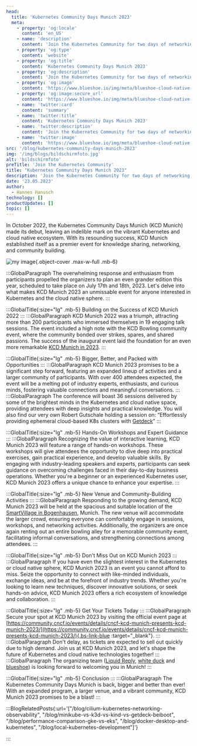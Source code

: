 ```yaml
---
head:
  title: 'Kubernetes Community Days Munich 2023'
  meta:
    - property: 'og:locale'
      content: 'en_US'
    - name: 'description'
      content: 'Join the Kubernetes Community for two days of networking, talks and workshops at this vibrant tech event.'
    - property: 'og:type'
      content: 'website'
    - property: 'og:title'
      content: 'Kubernetes Community Days Munich 2023'
    - property: 'og:description'
      content: 'Join the Kubernetes Community for two days of networking, talks and workshops at this vibrant tech event.'
    - property: 'og:image'
      content: 'https://www.blueshoe.io/img/meta/blueshoe-cloud-native-devlopment.png'
    - property: 'og:image:secure_url'
      content: 'https://www.blueshoe.io/img/meta/blueshoe-cloud-native-devlopment.png'
    - name: 'twitter:card'
      content: 'summary'
    - name: 'twitter:title'
      content: 'Kubernetes Community Days Munich 2023'
    - name: 'twitter:description'
      content: 'Join the Kubernetes Community for two days of networking, talks and workshops at this vibrant tech event.'
    - name: 'twitter:image'
      content: 'https://www.blueshoe.io/img/meta/blueshoe-cloud-native-devlopment.png'
src: '/blog/kubernetes-community-days-munich-2023'
img: '/img/blogs/bildschirmfoto.jpg'
alt: 'bildschirmfoto'
preTitle: 'Join the Kubernetes Community'
title: "Kubernetes Community Days Munich 2023"
description: 'Join the Kubernetes Community for two days of networking, talks and workshops at this vibrant tech event.'
date: '23.05.2023'
author:
  - Hannes Hanusch
technology: []
productUpdates: []
topic: []
---
```

In October 2022, the Kubernetes Community Days Munich (KCD Munich) made its debut, leaving an indelible mark on the vibrant Kubernetes and cloud native ecosystem. With its resounding success, KCD Munich established itself as a premier event for knowledge sharing, networking, and community building.
<!--more-->


![my image](/img/blogs/bildschirmfoto.jpg){.object-cover .max-w-full .mb-6}

:::GlobalParagraph
The overwhelming response and enthusiasm from participants propelled the organizers to plan an even grander edition this year, scheduled to take place on July 17th and 18th, 2023. Let's delve into what makes KCD Munich 2023 an unmissable event for anyone interested in Kubernetes and the cloud native sphere.
:::

:::GlobalTitle{:size="lg" .mb-5}
Building on the Success of KCD Munich 2022
:::
:::GlobalParagraph
KCD Munich 2022 was a triumph, attracting more than 200 participants who immersed themselves in 19 engaging talk sessions. The event included a high note with the KCD Bowling community event, where the community bonded over strikes, spares, and shared passions. The success of the inaugural event laid the foundation for an even more remarkable <a href="https://community.cncf.io/events/details/cncf-kcd-munich-presents-kcd-munich-2023/" class="text-bs-blue hover:underline hover:decoration-bs-blue hover:decoration-solid" target="_blank">KCD Munich in 2023</a>.
:::

:::GlobalTitle{:size="lg" .mb-5}
Bigger, Better, and Packed with Opportunities
:::
:::GlobalParagraph
KCD Munich 2023 promises to be a significant step forward, featuring an expanded lineup of activities and a larger community of participants. With over 400 attendees expected, the event will be a melting pot of industry experts, enthusiasts, and curious minds, fostering valuable connections and meaningful conversations.
:::
:::GlobalParagraph
The conference will boast 36 sessions delivered by some of the brightest minds in the Kubernetes and cloud native space, providing attendees with deep insights and practical knowledge. You will also find our very own Robert Gutschale holding a session on: “Effortlessly providing ephemeral cloud-based K8s clusters with <a href="https://getdeck.dev/docs/" class="text-bs-blue hover:underline hover:decoration-bs-blue hover:decoration-solid" target="_blank">Getdeck</a>”
:::

:::GlobalTitle{:size="lg" .mb-5}
Hands-On Workshops and Expert Guidance
:::
:::GlobalParagraph
Recognizing the value of interactive learning, KCD Munich 2023 will feature a range of hands-on workshops. These workshops will give attendees the opportunity to dive deep into practical exercises, gain practical experience, and develop valuable skills. By engaging with industry-leading speakers and experts, participants can seek guidance on overcoming challenges faced in their day-to-day business operations. Whether you're a beginner or an experienced Kubernetes user, KCD Munich 2023 offers a unique chance to enhance your expertise.
:::

:::GlobalTitle{:size="lg" .mb-5}
New Venue and Community-Building Activities
:::
:::GlobalParagraph
Responding to the growing demand, KCD Munich 2023 will be held at the spacious and suitable location of the <a href="https://smart-village.com/de/bogenhausen/" class="text-bs-blue hover:underline hover:decoration-bs-blue hover:decoration-solid" target="_blank">SmartVillage in Bogenhausen</a>, Munich. The new venue will accommodate the larger crowd, ensuring everyone can comfortably engage in sessions, workshops, and networking activities. Additionally, the organizers are once again renting out an entire bowling alley for a memorable community event, facilitating informal conversations, and strengthening connections among attendees.
:::

:::GlobalTitle{:size="lg" .mb-5}
Don't Miss Out on KCD Munich 2023
:::
:::GlobalParagraph
If you have even the slightest interest in the Kubernetes or cloud native sphere, KCD Munich 2023 is an event you cannot afford to miss. Seize the opportunity to connect with like-minded individuals, exchange ideas, and be at the forefront of industry trends. Whether you're looking to learn new techniques, discover innovative solutions, or seek hands-on advice, KCD Munich 2023 offers a rich ecosystem of knowledge and collaboration.
:::

:::GlobalTitle{:size="lg" .mb-5}
Get Your Tickets Today
:::
:::GlobalParagraph
Secure your spot at KCD Munich 2023 by visiting the official event page at [https://community.cncf.io/events/details/cncf-kcd-munich-presents-kcd-munich-2023/](https://community.cncf.io/events/details/cncf-kcd-munich-presents-kcd-munich-2023/){.bs-link-blue :target="_blank"}.
:::
:::GlobalParagraph
Don't delay, as tickets are expected to sell out quickly due to high demand. Join us at KCD Munich 2023, and let's shape the future of Kubernetes and cloud native technologies together!
:::
:::GlobalParagraph
The organizing team (<a href="https://www.reply.com/liquid-reply/en/" class="text-bs-blue hover:underline hover:decoration-bs-blue hover:decoration-solid" target="_blank">Liquid Reply</a>, <a href="https://whiteduck.de/en/" class="text-bs-blue hover:underline hover:decoration-bs-blue hover:decoration-solid" target="_blank">white duck</a> and <a href="https://www.blueshoe.io/" class="text-bs-blue hover:underline hover:decoration-bs-blue hover:decoration-solid" target="_blank">blueshoe</a>) is looking forward to welcoming you in Munich!
:::

:::GlobalTitle{:size="lg" .mb-5}
Conclusion
:::
:::GlobalParagraph
The Kubernetes Community Days Munich is back, bigger and better than ever! With an expanded program, a larger venue, and a vibrant community, KCD Munich 2023 promises to be a blast!
:::

:::BlogRelatedPosts{:url='["/blog/cilium-kubernetes-networking-observability", "/blog/minikube-vs-k3d-vs-kind-vs-getdeck-beiboot", "/blog/performance-comparison-gke-vs-eks", "/blog/docker-desktop-and-kubernetes", "/blog/local-kubernetes-development"]'}

:::